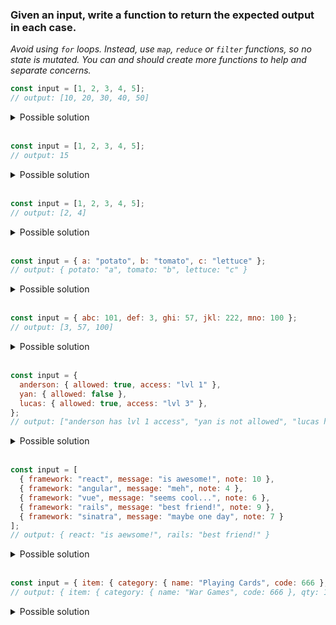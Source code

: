 ### Given an input, write a function to return the expected output in each case.

*Avoid using `for` loops. Instead, use `map`, `reduce` or `filter` functions, so no state is mutated.*
*You can and should create more functions to help and separate concerns.*
<br/>

```javascript
const input = [1, 2, 3, 4, 5];
// output: [10, 20, 30, 40, 50]
```
<details>
<summary>Possible solution</summary>

```javascript
const output = input.map(x => x * 10);
```
</details>
</br>

```javascript
const input = [1, 2, 3, 4, 5];
// output: 15
```
<details>
<summary>Possible solution</summary>

```javascript
const output = input.reduce((acc, value) => acc + value);
```
</details>
</br>

```javascript
const input = [1, 2, 3, 4, 5];
// output: [2, 4]
```
<details>
<summary>Possible solution</summary>

```javascript
const output = input.filter(value => value % 2);
```
</details>
</br>

```javascript
const input = { a: "potato", b: "tomato", c: "lettuce" };
// output: { potato: "a", tomato: "b", lettuce: "c" }
```
<details>
<summary>Possible solution</summary>

```javascript
const output = Object.keys(input).reduce((acc, key) => ({ ...acc, [input[key]]: key }), {});
```
</details>
</br>

```javascript
const input = { abc: 101, def: 3, ghi: 57, jkl: 222, mno: 100 };
// output: [3, 57, 100]
```
<details>
<summary>Possible solution</summary>

```javascript
const output = Object.keys(input)
                .filter(key => input[key] <= 100)
                .map(key => input[key]);
```
</details>
</br>

```javascript
const input = {
  anderson: { allowed: true, access: "lvl 1" },
  yan: { allowed: false },
  lucas: { allowed: true, access: "lvl 3" },
};
// output: ["anderson has lvl 1 access", "yan is not allowed", "lucas has lvl 3 access"]
```
<details>
<summary>Possible solution</summary>

```javascript
const grantAccess = (name, level) => (`${name} has ${level} access`);
const blockAccess = name => (`${name} is not allowed`);

const output = Object.keys(input)
                 .map(key => (input[key].allowed ? grantAccess(key, input[key].access) : blockAccess(key)));
```
</details>
</br>

```javascript
const input = [
  { framework: "react", message: "is awesome!", note: 10 },
  { framework: "angular", message: "meh", note: 4 },
  { framework: "vue", message: "seems cool...", note: 6 },
  { framework: "rails", message: "best friend!", note: 9 },
  { framework: "sinatra", message: "maybe one day", note: 7 }
];
// output: { react: "is aewsome!", rails: "best friend!" }
```
<details>
<summary>Possible solution</summary>

```javascript
const output = input
                .filter(hash => (hash.note > 7))
                .reduce((acc, hash) => ({ ...acc, [hash.framework]: hash.message }), {});
```
</details>
</br>

```javascript
const input = { item: { category: { name: "Playing Cards", code: 666 }, qty: 10 }, costumer: "Leonidas" }
// output: { item: { category: { name: "War Games", code: 666 }, qty: 10 }, costumer: "Leonidas" }
```
<details>
<summary>Possible solution</summary>

```javascript
const output = { ...input, item: { ...input.item, category: { ...input.item.category, name: "War Games" } } }
```
</details>
